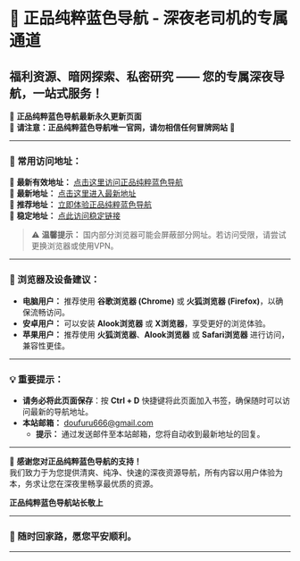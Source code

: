 
# 🌟 正品纯粹蓝色导航 - 深夜老司机的专属通道
## 福利资源、暗网探索、私密研究 —— 您的专属深夜导航，一站式服务！

🔵 **正品纯粹蓝色导航最新永久更新页面**  
🚨 **请注意：正品纯粹蓝色导航唯一官网，请勿相信任何冒牌网站** 🚨

---

### 💎 常用访问地址：

🔹 **最新有效地址：** [点击这里访问正品纯粹蓝色导航](https://doufuru50.cc)  
🔹 **最新地址：** [点击这里进入最新地址](https://wangjidizhi.com)  
🔹 **推荐地址：** [立即体验正品纯粹蓝色导航](https://dizhidaquan.com)  
🔹 **稳定地址：** [点此访问稳定链接](https://doufuru666.cyou)

> ⚠ **温馨提示：** 国内部分浏览器可能会屏蔽部分网址。若访问受限，请尝试更换浏览器或使用VPN。

---

### 📱 浏览器及设备建议：

- **电脑用户：** 推荐使用 **谷歌浏览器 (Chrome)** 或 **火狐浏览器 (Firefox)**，以确保流畅访问。  
- **安卓用户：** 可以安装 **Alook浏览器** 或 **X浏览器**，享受更好的浏览体验。  
- **苹果用户：** 推荐使用 **火狐浏览器**、**Alook浏览器** 或 **Safari浏览器** 进行访问，兼容性更佳。

---

### 💡 重要提示：

- **请务必将此页面保存**：按 **Ctrl + D** 快捷键将此页面加入书签，确保随时可以访问最新的导航地址。
- **本站邮箱：** [doufuru666@gmail.com](mailto:doufuru666@gmail.com)  
  - **提示：** 通过发送邮件至本站邮箱，您将自动收到最新地址的回复。

---

💙 **感谢您对正品纯粹蓝色导航的支持！**  
我们致力于为您提供清爽、纯净、快速的深夜资源导航，所有内容以用户体验为本，务求让您在深夜里畅享最优质的资源。

**正品纯粹蓝色导航站长敬上**

---

### 🌟 随时回家路，愿您平安顺利。

****
